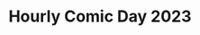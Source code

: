 ---
layout: story
title: Hourly Comic Day 2023
image: /assets/comics/hourlies2023-
imageType: .jpg
pageNumber: 1
baseurl: /other/hourlies/hourlies2023-
numPages: 6
origin: other/hourlies.html
---